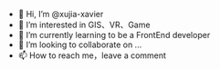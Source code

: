 - 👋 Hi, I’m @xujia-xavier
- 👀 I’m interested in GIS、VR、Game
- 🌱 I’m currently learning to be a FrontEnd developer
- 💞️ I’m looking to collaborate on ...
- 📫 How to reach me，leave a comment

<!---
xujia-xavier/xujia-xavier is a ✨ special ✨ repository because its `README.md` (this file) appears on your GitHub profile.
You can click the Preview link to take a look at your changes.
--->
